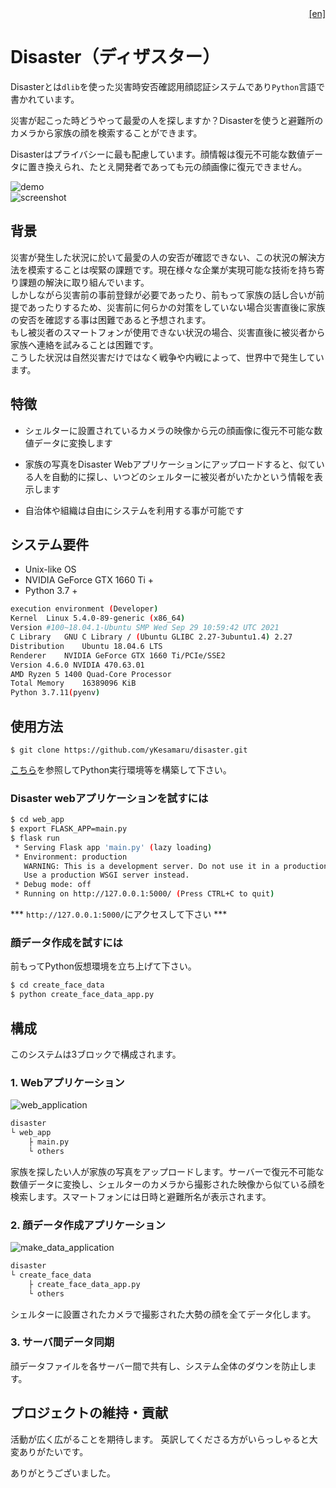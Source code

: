 <div style="text-align: right"><a href="doc/README.md">[en]</a></div>  


# Disaster（ディザスター）
Disasterとは`dlib`を使った災害時安否確認用顔認証システムであり`Python`言語で書かれています。

災害が起こった時どうやって最愛の人を探しますか？Disasterを使うと避難所のカメラから家族の顔を検索することができます。

Disasterはプライバシーに最も配慮しています。顔情報は復元不可能な数値データに置き換えられ、たとえ開発者であっても元の顔画像に復元できません。  

![demo](./demo.gif  )  
![screenshot](https://user-images.githubusercontent.com/93259837/139792630-06f66eef-2b41-4bbf-8c00-6c57ac811974.png)  

## 背景
災害が発生した状況に於いて最愛の人の安否が確認できない、この状況の解決方法を模索することは喫緊の課題です。現在様々な企業が実現可能な技術を持ち寄り課題の解決に取り組んでいます。  
しかしながら災害前の事前登録が必要であったり、前もって家族の話し合いが前提であったりするため、災害前に何らかの対策をしていない場合災害直後に家族の安否を確認する事は困難であると予想されます。  
もし被災者のスマートフォンが使用できない状況の場合、災害直後に被災者から家族へ連絡を試みることは困難です。  
こうした状況は自然災害だけではなく戦争や内戦によって、世界中で発生しています。


## 特徴
* シェルターに設置されているカメラの映像から元の顔画像に復元不可能な数値データに変換します  

* 家族の写真をDisaster Webアプリケーションにアップロードすると、似ている人を自動的に探し、いつどのシェルターに被災者がいたかという情報を表示します  

* 自治体や組織は自由にシステムを利用する事が可能です  

## システム要件
* Unix-like OS
* NVIDIA GeForce GTX 1660 Ti +
* Python 3.7 +
```bash
execution environment (Developer)
Kernel	Linux 5.4.0-89-generic (x86_64)
Version	#100~18.04.1-Ubuntu SMP Wed Sep 29 10:59:42 UTC 2021
C Library	GNU C Library / (Ubuntu GLIBC 2.27-3ubuntu1.4) 2.27
Distribution	Ubuntu 18.04.6 LTS
Renderer	NVIDIA GeForce GTX 1660 Ti/PCIe/SSE2
Version	4.6.0 NVIDIA 470.63.01
AMD Ryzen 5 1400 Quad-Core Processor
Total Memory	16389096 KiB
Python 3.7.11(pyenv)
```
  
## 使用方法  
```
$ git clone https://github.com/yKesamaru/disaster.git
```
<a href="doc/Build_python_runtime_environment.md">こちら</a>を参照してPython実行環境等を構築して下さい。

### Disaster webアプリケーションを試すには
```bash
$ cd web_app
$ export FLASK_APP=main.py
$ flask run
 * Serving Flask app 'main.py' (lazy loading)
 * Environment: production
   WARNING: This is a development server. Do not use it in a production deployment.
   Use a production WSGI server instead.
 * Debug mode: off
 * Running on http://127.0.0.1:5000/ (Press CTRL+C to quit)
```
*** `http://127.0.0.1:5000/`にアクセスして下さい ***

### 顔データ作成を試すには
前もってPython仮想環境を立ち上げて下さい。
```bash
$ cd create_face_data
$ python create_face_data_app.py 
```

## 構成
このシステムは3ブロックで構成されます。
### 1. Webアプリケーション  
![web_application](https://user-images.githubusercontent.com/93259837/139513838-3e22fb8e-f9b7-4c88-aa7c-2ec4aa72cdd4.png)  
```bash
disaster
└ web_app
    ├ main.py
    └ others
```
家族を探したい人が家族の写真をアップロードします。サーバーで復元不可能な数値データに変換し、シェルターのカメラから撮影された映像から似ている顔を検索します。スマートフォンには日時と避難所名が表示されます。  

### 2. 顔データ作成アプリケーション
![make_data_application](https://user-images.githubusercontent.com/93259837/139513900-7dd066a4-5295-4ae6-aa49-d3e6feb01cd6.png)  
```bash
disaster
└ create_face_data
    ├ create_face_data_app.py
    └ others
```
シェルターに設置されたカメラで撮影された大勢の顔を全てデータ化します。  

### 3. サーバ間データ同期
顔データファイルを各サーバー間で共有し、システム全体のダウンを防止します。  

## プロジェクトの維持・貢献
活動が広く広がることを期待します。
英訳してくださる方がいらっしゃると大変ありがたいです。

ありがとうございました。

